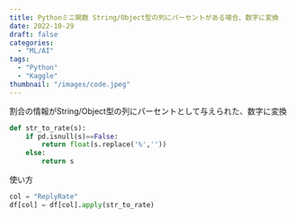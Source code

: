 ```yaml
---
title: Pythonミニ関数 String/Object型の列にパーセントがある場合、数字に変換
date: 2022-10-29
draft: false
categories:
  - "ML/AI"
tags:
  - "Python"
  - "Kaggle"
thumbnail: "/images/code.jpeg"
---
```


割合の情報がString/Object型の列にパーセントとして与えられた、数字に変換

``` Python
def str_to_rate(s):
    if pd.isnull(s)==False:
        return float(s.replace('%',''))
    else:
        return s
```

使い方

``` Python
col = "ReplyRate"
df[col] = df[col].apply(str_to_rate)
```
